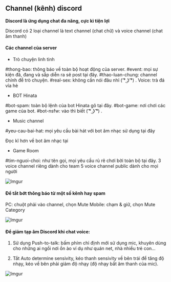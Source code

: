 ## Channel (kênh) discord

**Discord là ứng dụng chat đa năng, cực kì tiện lợi**			

Discord có 2 loại channel là text channel (chat chữ) và voice channel (chat âm thanh)

#### Các channel của server

- Trò chuyện linh tinh

#thong-bao: thông báo về toàn bộ hoạt động của server.
#event: mọi sự kiện đã, đang và sắp diễn ra sẽ post tại đây.
#thao-luan-chung: channel chính để trò chuyện.
#real-sex: không cần nói đâu nhỉ ( ͡° ͜ʖ ͡°) .
Voice: trà đá vỉa hè

- BOT Hinata

#bot-spam: toàn bộ lệnh của bot Hinata gõ tại đây.
#bot-game: nơi chơi các game của bot.
#bot-nsfw: vào thì biết ( ͡° ͜ʖ ͡°) .

- Music channel

#yeu-cau-bai-hat: mọi yêu cầu bài hát với bot âm nhạc sử dụng tại đây

Đọc kĩ hơn về bot âm nhạc tại

- Game Room

#tim-nguoi-choi: như tên gọi, mọi yêu cầu rủ rê chơi bời toàn bộ tại đây.
3 voice channel riêng dành cho team
5 voice channel public dành cho mọi người

![Imgur](https://i.imgur.com/ZIb0A0j.png)

#### Để tắt bớt thông báo từ một số kênh hay spam


PC: chuột phải vào channel, chọn Mute
Mobile: chạm & giữ, chọn Mute Category

![Imgur](https://i.imgur.com/FVwrTtV.png)


#### Để giảm tạp âm Discord khi chat voice:

1. Sử dụng Push-to-talk: bấm phím chỉ định mới sử dụng mic, khuyên dùng cho những ai ngồi nơi ồn ào ví dụ như quán net, nhà nhiều trẻ con...

2. Tắt Auto determine sensivity, kéo thanh sensivity về bên trái để tăng độ nhạy, kéo về bên phải giảm độ nhạy (độ nhạy bắt âm thanh của mic).

![Imgur](https://i.imgur.com/0ObNK2P.png)